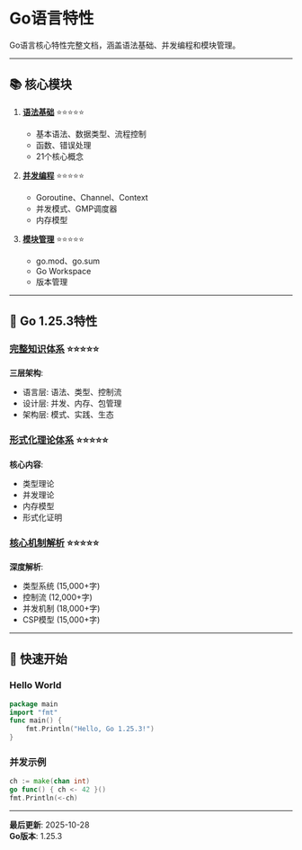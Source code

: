 ﻿# Go语言特性

Go语言核心特性完整文档，涵盖语法基础、并发编程和模块管理。

---

## 📚 核心模块

1. **[语法基础](./01-语法基础/README.md)** ⭐⭐⭐⭐⭐
   - 基本语法、数据类型、流程控制
   - 函数、错误处理
   - 21个核心概念

2. **[并发编程](./02-并发编程/README.md)** ⭐⭐⭐⭐⭐
   - Goroutine、Channel、Context
   - 并发模式、GMP调度器
   - 内存模型

3. **[模块管理](./03-模块管理/README.md)** ⭐⭐⭐⭐⭐
   - go.mod、go.sum
   - Go Workspace
   - 版本管理

---

## 🎯 Go 1.25.3特性

### [完整知识体系](./00-Go-1.25.3完整知识体系总览-2025.md) ⭐⭐⭐⭐⭐

**三层架构**:
- 语言层: 语法、类型、控制流
- 设计层: 并发、内存、包管理
- 架构层: 模式、实践、生态

### [形式化理论体系](./00-Go-1.25.3形式化理论体系/README.md) ⭐⭐⭐⭐⭐

**核心内容**:
- 类型理论
- 并发理论
- 内存模型
- 形式化证明

### [核心机制解析](./00-Go-1.25.3核心机制完整解析/README.md) ⭐⭐⭐⭐⭐

**深度解析**:
- 类型系统 (15,000+字)
- 控制流 (12,000+字)
- 并发机制 (18,000+字)
- CSP模型 (15,000+字)

---

## 🚀 快速开始

### Hello World
```go
package main
import "fmt"
func main() {
    fmt.Println("Hello, Go 1.25.3!")
}
```

### 并发示例
```go
ch := make(chan int)
go func() { ch <- 42 }()
fmt.Println(<-ch)
```

---

**最后更新**: 2025-10-28  
**Go版本**: 1.25.3
